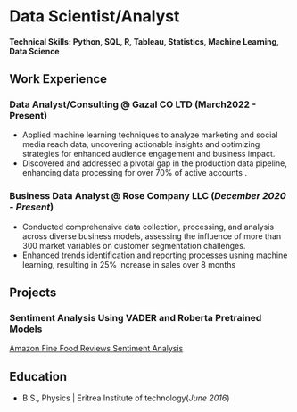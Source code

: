 # Data Scientist/Analyst

#### Technical Skills: Python, SQL, R, Tableau, Statistics, Machine Learning, Data Science


## Work Experience

### Data Analyst/Consulting @ Gazal CO LTD (March2022 - Present)
- Applied machine learning techniques to analyze marketing and social media reach data, uncovering actionable insights and optimizing strategies for enhanced audience engagement and business impact.
- Discovered and addressed a pivotal gap in the production data pipeline, enhancing data processing for over 70% of active accounts
.
### Business Data Analyst @ Rose Company LLC (_December 2020 - Present_)
- Conducted comprehensive data collection, processing, and analysis across diverse business models, assessing the influence of more than 300 market variables on customer segmentation challenges.
- Enhanced trends identification and reporting processes usning machine learning, resulting in 25% increase in sales over 8 months

## Projects
### Sentiment Analysis  Using VADER and Roberta Pretrained Models
[Amazon Fine Food Reviews Sentiment Analysis](https://github.com/ZikriTewelde/amazon-fine-food-sentiment-analysis)

## Education
- B.S., Physics | Eritrea Institute of technology(_June 2016_)
